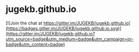 # jugekb.github.io

[![Join the chat at https://gitter.im/JUGEKB/jugekb.github.io](https://badges.gitter.im/JUGEKB/jugekb.github.io.svg)](https://gitter.im/JUGEKB/jugekb.github.io?utm_source=badge&utm_medium=badge&utm_campaign=pr-badge&utm_content=badge)
